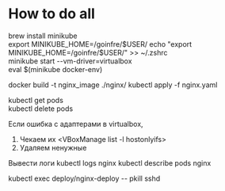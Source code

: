 # How to do all

brew install minikube  
export MINIKUBE_HOME=/goinfre/$USER/  
echo "export MINIKUBE_HOME=/goinfre/$USER/" >> ~/.zshrc  
minikube start --vm-driver=virtualbox  
eval $(minikube docker-env)  
  
docker build -t nginx_image ./nginx/
kubectl apply -f nginx.yaml  
  
kubectl get pods  
kubectl delete pods  

Если ошибка с адаптерами в virtualbox,  
1. Чекаем их <VBoxManage list -l hostonlyifs>
2. Удаляем ненужные <VBoxManage hostonlyif remove vboxnet1>

Вывести логи
kubectl logs nginx
kubectl describe pods nginx

kubectl exec deploy/nginx-deploy -- pkill sshd